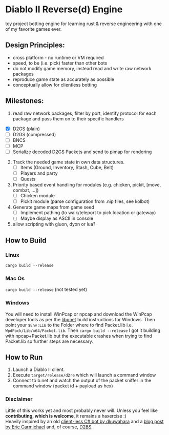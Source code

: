 # Diablo II Reverse(d) Engine
toy project botting engine for learning rust & reverse engineering with one of my favorite games ever.  

## Design Principles:
  - cross platform - no runtime or VM required  
  - speed, to be (i.e. pick) faster than other bots
  - do not modify game memory, instead read and write raw network packages  
  - reproduce game state as accurately as possible
  - conceptually allow for clientless botting   

## Milestones:
1. read raw network packages, filter by port, identify protocol for each package and pass them on to their specific handlers  
 - [x] D2GS (plain)  
 - [ ] D2GS (compressed)  
 - [ ] BNCS  
 - [ ] MCP
 - [ ] Serialize decoded D2GS Packets and send to pimap for rendering
2. Track the needed game state in own data structures.  
   - [ ] Items (Ground, Inventory, Stash, Cube, Belt)
   - [ ] Players and party
   - [ ] Quests
3. Priority based event handling for modules (e.g. chicken, pickit, \[move, combat, ...\])
   - [ ] Chicken module
   - [ ] Pickit module (parse configuration from .nip files, see kolbot)
4. Generate game maps from game seed
   - [ ] Implement pathing (to walk/teleport to pick location or gateway)
   - [ ] Maybe display as ASCII in console 	 
5. allow scripting with gluon, dyon or lua?

## How to Build
### Linux
`cargo build --release`
### Mac Os
`cargo build --release` (not tested yet)
### Windows
You will need to install WinPcap or npcap  and download the WinPcap developer tools as per the [libpnet](https://github.com/libpnet/libpnet) build instructions for Windows. Then point your `$Env:LIB` to the Folder where to find Packet.lib i.e. `WpdPack/Lib/x64/Packet.lib`. Then `cargo build --release`
I got it building with npcap+Packet.lib but the executable crashes when trying to find Packet.lib so further steps are necessary.  

## How to Run
1. Launch a Diablo II client.
2. Execute `target/release/d2re` which will launch a command window
3. Connect to b.net and watch the output of the packet sniffer in the command window (packet id + payload as hex)

### Disclaimer
Little of this works yet and most probably never will. Unless you feel like **contributing, which is welcome**, it remains a haxercise :)  
Heavily inspired by an old [client-less C# bot by dkuwahara](https://github.com/dkuwahara/OmegaBot) and a [blog post by Eric Carmichael](http://www.ericcarmichael.com/my-diablo-2-botting-phase.html) and, of course, [D2BS](https://github.com/noah-/d2bs).

